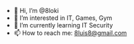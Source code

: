 - 👋 Hi, I’m @8loki
- 👀 I’m interested in IT, Games, Gym
- 🌱 I’m currently learning IT Security
- 📫 How to reach me: 8luis8@gmail.com

<!---
8loki/8loki is a ✨ special ✨ repository because its `README.md` (this file) appears on your GitHub profile.
You can click the Preview link to take a look at your changes.
--->
